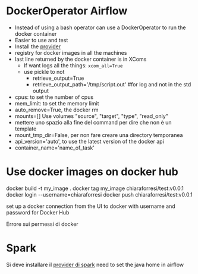 # DockerOperator Airflow
- Instead of using a bash operator can use a DockerOperator to run the docker container
- Easier to use and test
- Install the [provider](https://airflow.apache.org/docs/apache-airflow-providers-docker/stable/index.html)
- registry for docker images in all the machines
- last line returned by the docker container is in XComs
  - If want logs all the things: `xcom_all=True`
  - use pickle to not 
    - retrieve_output=True
    - retrieve_output_path='/tmp/script.out' #for log and not in the std output
- cpus: to set the number of cpus
- mem_limit: to set the memory limit
- auto_remove=True, the docker rm
- mounts=[] Use volumes "source", "target", "type", "read_only"
- mettere uno spazio alla fine del command per dire che non è un template
- mount_tmp_dir=False, per non fare creare una directory temporanea
- api_version='auto', to use the latest version of the docker api
- container_name='name_of_task'

# Use docker images on docker hub
docker build -t my_image .
docker tag my_image chiaraforresi/test:v0.0.1
docker login --username=chiaraforresi
docker push chiaraforresi/test:v0.0.1 

set up a docker connection from the UI to docker with username and password for Docker Hub

Errore sui permessi di docker

# Spark 
Si deve installare il [provider di spark](https://airflow.apache.org/docs/apache-airflow-providers-apache-spark/stable/index.html)
need to set the java home in airflow

